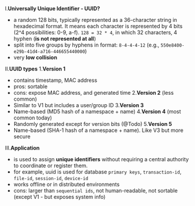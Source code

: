 I.**Universally Unique Identifier - UUID?**
- a random 128 bits, typically represented as a 36-character string in hexadecimal format. It means each character is represented by 4 bits (2^4 possibilities: 0-9, a-f). `128 = 32 * 4`, in which 32 characters, 4 hyphen (**is not represented at all**)
- split into five groups by hyphens in format: `8-4-4-4-12` (e.g., `550e8400-e29b-41d4-a716-446655440000`)
- very **low collision**

II.**UUID types**
1.**Version 1**
- contains timestamp, MAC address
- pros: sortable
- cons: expose MAC address, and generated time
2.**Version 2** (less common)
- Similar to V1 but includes a user/group ID 
3.**Version 3**
- Name-based (MD5 hash of a namespace + name)
4.**Version 4** (most common today)
- Randomly generated except for version bits (@Todo)
5.**Version 5**
- Name-based (SHA-1 hash of a namespace + name). Like V3 but more secure

III.**Application**
- is used to assign **unique identifiers** without requiring a central authority to coordinate or register them.
- for example, uuid is used for database `primary keys`, `transaction-id`, `file-id`, `session-id`, `device-id`
- works offline or in distributed environments
- cons: larger than `sequential ids`, not human-readable, not sortable (except V1 - but exposes system info)
